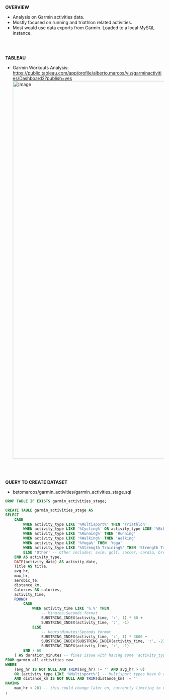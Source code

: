 **OVERVIEW**

- Analysis on Garmin activities data. 
- Mostly focused on running and triathlon related activities.
- Most would use data exports from Garmin. Loaded to a local MySQL instance.
 <br />
 <br /> 
 
**TABLEAU**
- Garmin Workouts Analysis: https://public.tableau.com/app/profile/alberto.marcos/viz/garminactivities/Dashboard2?publish=yes
<img width="1202" alt="image" src="https://github.com/betomarcos/garmin_activities/assets/130506688/6781c4a2-8205-4f69-b333-f1806bc17843"> <br /> 
 <br /> 
 <br /> 


**QUERY TO CREATE DATASET**
- betomarcos/garmin_activities/garmin_activities_stage.sql
```sql
DROP TABLE IF EXISTS garmin_activities_stage;

CREATE TABLE garmin_activities_stage AS
SELECT
    CASE 
        WHEN activity_type LIKE '%Multisport%' THEN 'Triathlon'
        WHEN activity_type LIKE '%Cycling%' OR activity_type LIKE '%Biking%' THEN 'Cycling' 
        WHEN activity_type LIKE '%Running%' THEN 'Running' 
        WHEN activity_type LIKE '%Walking%' THEN 'Walking' 
        WHEN activity_type LIKE '%Yoga%' THEN 'Yoga' 
        WHEN activity_type LIKE '%Strength Training%' THEN 'Strength Training' 
        ELSE 'Other' -- Other includes: swim, golf, soccer, cardio, breathwork, etc
    END AS activity_type,
    DATE(activity_date) AS activity_date,
    Title AS title,
    avg_hr,
    max_hr,
    aerobic_te,
    distance_km,
    Calories AS calories,
    activity_time,
    ROUND(
        CASE
            WHEN activity_time LIKE '%.%' THEN
                -- Minutes:Seconds format
                SUBSTRING_INDEX(activity_time, ':', 1) * 60 +
                SUBSTRING_INDEX(activity_time, ':', -1)
            ELSE
                -- Hours:Minutes:Seconds format
                SUBSTRING_INDEX(activity_time, ':', 1) * 3600 +
                SUBSTRING_INDEX(SUBSTRING_INDEX(activity_time, ':', -2), ':', 1) * 60 +
                SUBSTRING_INDEX(activity_time, ':', -1)
        END / 60
    ) AS duration_minutes -- fixes issue with having some 'activity_type' fields measured in minutes vs hours. Example: Yoga activities were in mm:ss. Running activities were in hh:mm:ss.
FROM garmin_all_activities_raw
WHERE 
    (avg_hr IS NOT NULL AND TRIM(avg_hr) != '' AND avg_hr > 0)
    OR (activity_type LIKE '%Multisport%') -- Multisport types have 0 as AVG HR. But still want to bring those to the visuals.
    AND distance_km IS NOT NULL AND TRIM(distance_km) != ''
HAVING 
    max_hr < 201 -- this could change later on, currently limiting to under 201 bpm due to a Garmin HR monitor strap issue, some activities have HR of 240-250, which is not accurate as the activity had not even started.
;
```

